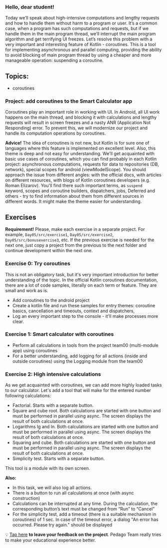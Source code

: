 ### Hello, dear student!  
Today we’ll speak about high-intensive computations and lengthy requests and how to handle them without harm to a program or user. It’s a common case, when a program has such computations and requests, but if we handle them in the main program thread, we’ll interrupt the main program algorithm and get terrifying UI freezes. Let’s resolve this problem with a very important and interesting feature of Kotlin - coroutines. This is a tool for implementing asynchronous and parallel computing, providing the ability to avoid blocking of main program thread by using a cheaper and more manageable operation: suspending a coroutine.

## Topics:
- coroutines

### Project: add coroutines to the Smart Calculator app

Coroutines play an important role in working with UI. In Android, all UI work happens on the main thread, and blocking it with calculations and lengthy requests will result in screen freezes and a nasty ANR (Application Not Responding) error. To prevent this, we will modernize our project and handle its computation operations by coroutines.

**Advice!** The idea of coroutines is not new, but Kotlin is for sure one of languages where this feature is implemented on excellent level. Also, this theme is deep and not easy for understanding. We'll get acquainted with basic use cases of coroutines, which you can find probably in each Kotlin project: asynchronous computations, requests for data to repositories (DB, network), special scopes for android (viewModelScope). You should approach the issue from different angles: with the official docs, with articles on different resources, with blogs of Kotlin coroutines developers (e.g. Roman Elizarov). You'll find there such important terms, as `suspend` keyword, scopes and coroutine builders, dispatchers, jobs, Deferred and others - try to find information about them from different sources in different words. It might make the theme easier for understanding. 

## Exercises

**Requirement!** Please, make each exercise in a separate project. For example, `Day05/src/exercise1`, `Day05/src/exercise2`, `Day05/src/bonusexercise3`, etc. If the previous exercise is needed for the next one, just copy a project from the previous to the next folder and continue development within the next one.

### Exercise 0: Try coroutines
This is not an obligatory task, but it's very important introduction for better understanding of the topic. In the official Kotlin coroutines documentation, there are a lot of code samples, literally on each term or feature. They are small and work as is. 
- Add coroutines to the android project
- Create a kotlin file and run these samples for entry themes: coroutine basics, cancellation and timeouts, context and dispatchers, 
- Log an every important step to the console - it'll make processes more clear.

### Exercise 1: Smart calculator with coroutines
- Perform all calculations in tools from the project team00 (multi-module app) using coroutines
- For a better understanding, add logging for all actions (inside and outside coroutines) using the Logging module from the team00

### Exercise 2: High intensive calculations
As we get acquainted with coroutines, we can add more highly loaded tasks to our calculator. Let's add a tool that will make for the entered number following calculations:
- Factorial. Starts with a separate button.
- Square and cube root. Both calculations are started with one button and must be performed in parallel using async. The screen displays the result of both calculations at once.
- Logarithms lg and ln. Both calculations are started with one button and must be performed in parallel using async. The screen displays the result of both calculations at once.
- Squaring and cube. Both calculations are started with one button and must be performed in parallel using async. The screen displays the result of both calculations at once.
- Simplicity test. Starts with a separate button.

This tool is a module with its own screen.

**Also:**
- In this task, we will also log all actions.
- There is a button to run all calculations at once (with async construction)
- Calculations can be interrupted at any time. During the calculation, the corresponding button’s text must be changed from “Run” to “Cancel”
- For the simplicity test, add a timeout (there is a suitable mechanism in coroutines) of 1 sec. In case of the timeout error, a dialog "An error has occurred. Please try again." should be displayed

💡 [Tap here](https://forms.gle/pMtRGjqNwKdVrEaC8) **to leave your feedback on the project**. Pedago Team really tries to make your educational experience better.
